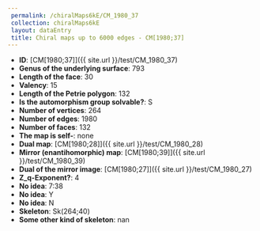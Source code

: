 ```yaml
--- 
 permalink: /chiralMaps6kE/CM_1980_37 
 collection: chiralMaps6kE
 layout: dataEntry
 title: Chiral maps up to 6000 edges - CM[1980;37]
---
```


- **ID**: [CM[1980;37]]({{ site.url }}/test/CM_1980_37)
- **Genus of the underlying surface**: 793
- **Length of the face**: 30
- **Valency**: 15
- **Length of the Petrie polygon**: 132
- **Is the automorphism group solvable?**: S
- **Number of vertices**: 264
- **Number of edges**: 1980
- **Number of faces**: 132
- **The map is self-**: none
- **Dual map**: [CM[1980;28]]({{ site.url }}/test/CM_1980_28)
- **Mirror (enantihomorphic) map**: [CM[1980;39]]({{ site.url }}/test/CM_1980_39)
- **Dual of the mirror image**: [CM[1980;27]]({{ site.url }}/test/CM_1980_27)
- **Z_q-Exponent?**: 4
- **No idea**:  7:38
- **No idea**: Y
- **No idea**: N
- **Skeleton**: Sk(264;40)
- **Some other kind of skeleton**: nan
